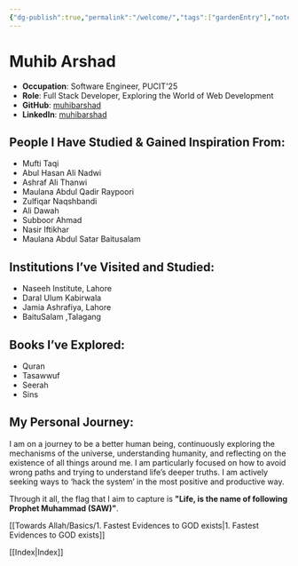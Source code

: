 ```yaml
---
{"dg-publish":true,"permalink":"/welcome/","tags":["gardenEntry"],"noteIcon":"","created":"2025-05-09T22:26:33.850+05:00","updated":"2025-05-10T01:06:54.067+05:00"}
---
```


# Muhib Arshad

- **Occupation**: Software Engineer, PUCIT'25  
- **Role**: Full Stack Developer, Exploring the World of Web Development  
- **GitHub**: [muhibarshad](https://github.com/muhibarshad)  
- **LinkedIn**: [muhibarshad](https://www.linkedin.com/in/muhibarshad)

## People I Have Studied & Gained Inspiration From:
- Mufti Taqi
- Abul Hasan Ali Nadwi
- Ashraf Ali Thanwi
- Maulana Abdul Qadir Raypoori
- Zulfiqar Naqshbandi
- Ali Dawah
- Subboor Ahmad
- Nasir Iftikhar
- Maulana Abdul Satar Baitusalam

## Institutions I’ve Visited and Studied:
- Naseeh Institute, Lahore
- Daral Ulum Kabirwala
- Jamia Ashrafiya, Lahore
- BaituSalam ,Talagang

## Books I’ve Explored:
- Quran
- Tasawwuf
- Seerah
- Sins

## My Personal Journey:
I am on a journey to be a better human being, continuously exploring the mechanisms of the universe, understanding humanity, and reflecting on the existence of all things around me. I am particularly focused on how to avoid wrong paths and trying to understand life’s deeper truths. I am actively seeking ways to ‘hack the system’ in the most positive and productive way.

Through it all, the flag that I aim to capture is **"Life, is the name of following Prophet Muhammad (SAW)"**.

[[Towards Allah/Basics/1. Fastest Evidences to GOD exists\|1. Fastest Evidences to GOD exists]]

[[Index\|Index]]






